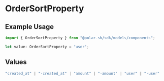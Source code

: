 # OrderSortProperty

## Example Usage

```typescript
import { OrderSortProperty } from "@polar-sh/sdk/models/components";

let value: OrderSortProperty = "user";
```

## Values

```typescript
"created_at" | "-created_at" | "amount" | "-amount" | "user" | "-user" | "product" | "-product" | "subscription" | "-subscription"
```
